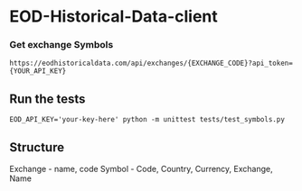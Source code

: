 # EOD-Historical-Data-client

### Get exchange Symbols

`https://eodhistoricaldata.com/api/exchanges/{EXCHANGE_CODE}?api_token={YOUR_API_KEY}`

## Run the tests

    EOD_API_KEY='your-key-here' python -m unittest tests/test_symbols.py

## Structure

Exchange - name, code
Symbol - Code, Country, Currency, Exchange, Name